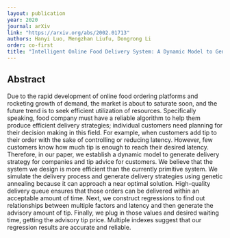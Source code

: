 ```yaml
---
layout: publication
year: 2020
journal: arXiv
link: "https://arxiv.org/abs/2002.01713"
authors: Hanyi Luo, Mengzhan Liufu, Dongrong Li
order: co-first
title: "Intelligent Online Food Delivery System: A Dynamic Model to Generate Delivery Strategy and Tip Advice"
---
```

## Abstract 
Due to the rapid development of online food ordering platforms and rocketing growth of demand, the market is about to saturate soon, and the future trend is to seek efficient utilization of resources. Specifically speaking, food company must have a reliable algorithm to help them produce efficient delivery strategies; individual customers need planning for their decision making in this field. For example, when customers add tip to their order with the sake of controlling or reducing latency. However, few customers know how much tip is enough to reach their desired latency. Therefore, in our paper, we establish a dynamic model to generate delivery strategy for companies and tip advice for customers. We believe that the system we design is more efficient than the currently primitive system. We simulate the delivery process and generate delivery strategies using genetic annealing because it can approach a near optimal solution. High-quality delivery queue ensures that those orders can be delivered within an acceptable amount of time. Next, we construct regressions to find out relationships between multiple factors and latency and then generate the advisory amount of tip. Finally, we plug in those values and desired waiting time, getting the advisory tip price. Multiple indexes suggest that our regression results are accurate and reliable.